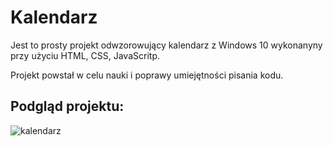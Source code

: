 # Kalendarz

Jest to prosty projekt odwzorowujący kalendarz z Windows 10 wykonanyny przy użyciu HTML, CSS, JavaScritp.

Projekt powstał w celu nauki i poprawy umiejętności pisania kodu.

## Podgląd projektu:

![kalendarz](https://github.com/Szubierski/Kalendarz/assets/87711025/e5647ca1-b823-4b00-9ebb-b8a85d44aba4)
